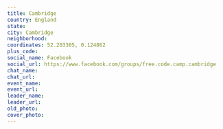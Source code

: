 ```yaml
---
title: Cambridge
country: England
state: 
city: Cambridge
neighborhood: 
coordinates: 52.203305, 0.124862
plus_code:
social_name: Facebook
social_url: https://www.facebook.com/groups/free.code.camp.cambridge
chat_name:
chat_url:
event_name:
event_url:
leader_name:
leader_url:
old_photo: 
cover_photo:
---
```

